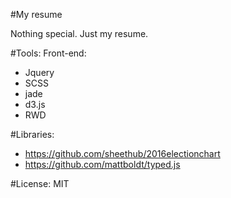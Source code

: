 
#My resume

Nothing special. Just my resume.

#Tools:
Front-end:
- Jquery
- SCSS
- jade
- d3.js
- RWD



#Libraries:
- https://github.com/sheethub/2016electionchart
- https://github.com/mattboldt/typed.js

#License:
MIT
